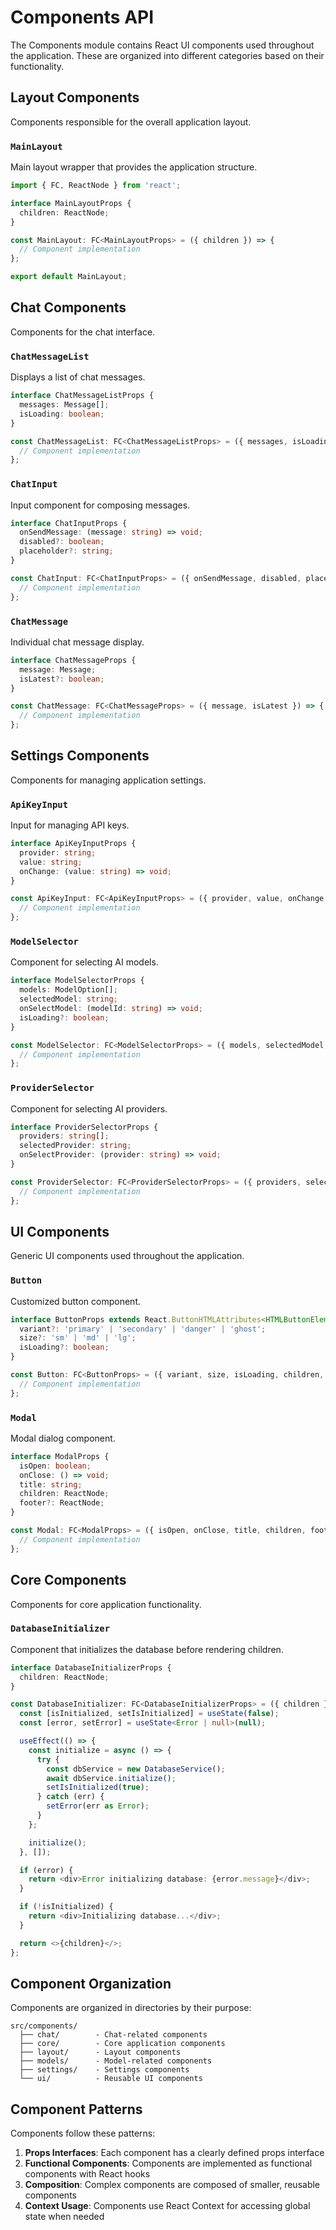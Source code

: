 # Components API

The Components module contains React UI components used throughout the application. These are organized into different categories based on their functionality.

## Layout Components

Components responsible for the overall application layout.

### `MainLayout`

Main layout wrapper that provides the application structure.

```typescript
import { FC, ReactNode } from 'react';

interface MainLayoutProps {
  children: ReactNode;
}

const MainLayout: FC<MainLayoutProps> = ({ children }) => {
  // Component implementation
};

export default MainLayout;
```

## Chat Components

Components for the chat interface.

### `ChatMessageList`

Displays a list of chat messages.

```typescript
interface ChatMessageListProps {
  messages: Message[];
  isLoading: boolean;
}

const ChatMessageList: FC<ChatMessageListProps> = ({ messages, isLoading }) => {
  // Component implementation
};
```

### `ChatInput`

Input component for composing messages.

```typescript
interface ChatInputProps {
  onSendMessage: (message: string) => void;
  disabled?: boolean;
  placeholder?: string;
}

const ChatInput: FC<ChatInputProps> = ({ onSendMessage, disabled, placeholder }) => {
  // Component implementation
};
```

### `ChatMessage`

Individual chat message display.

```typescript
interface ChatMessageProps {
  message: Message;
  isLatest?: boolean;
}

const ChatMessage: FC<ChatMessageProps> = ({ message, isLatest }) => {
  // Component implementation
};
```

## Settings Components

Components for managing application settings.

### `ApiKeyInput`

Input for managing API keys.

```typescript
interface ApiKeyInputProps {
  provider: string;
  value: string;
  onChange: (value: string) => void;
}

const ApiKeyInput: FC<ApiKeyInputProps> = ({ provider, value, onChange }) => {
  // Component implementation
};
```

### `ModelSelector`

Component for selecting AI models.

```typescript
interface ModelSelectorProps {
  models: ModelOption[];
  selectedModel: string;
  onSelectModel: (modelId: string) => void;
  isLoading?: boolean;
}

const ModelSelector: FC<ModelSelectorProps> = ({ models, selectedModel, onSelectModel, isLoading }) => {
  // Component implementation
};
```

### `ProviderSelector`

Component for selecting AI providers.

```typescript
interface ProviderSelectorProps {
  providers: string[];
  selectedProvider: string;
  onSelectProvider: (provider: string) => void;
}

const ProviderSelector: FC<ProviderSelectorProps> = ({ providers, selectedProvider, onSelectProvider }) => {
  // Component implementation
};
```

## UI Components

Generic UI components used throughout the application.

### `Button`

Customized button component.

```typescript
interface ButtonProps extends React.ButtonHTMLAttributes<HTMLButtonElement> {
  variant?: 'primary' | 'secondary' | 'danger' | 'ghost';
  size?: 'sm' | 'md' | 'lg';
  isLoading?: boolean;
}

const Button: FC<ButtonProps> = ({ variant, size, isLoading, children, ...props }) => {
  // Component implementation
};
```

### `Modal`

Modal dialog component.

```typescript
interface ModalProps {
  isOpen: boolean;
  onClose: () => void;
  title: string;
  children: ReactNode;
  footer?: ReactNode;
}

const Modal: FC<ModalProps> = ({ isOpen, onClose, title, children, footer }) => {
  // Component implementation
};
```

## Core Components

Components for core application functionality.

### `DatabaseInitializer`

Component that initializes the database before rendering children.

```typescript
interface DatabaseInitializerProps {
  children: ReactNode;
}

const DatabaseInitializer: FC<DatabaseInitializerProps> = ({ children }) => {
  const [isInitialized, setIsInitialized] = useState(false);
  const [error, setError] = useState<Error | null>(null);

  useEffect(() => {
    const initialize = async () => {
      try {
        const dbService = new DatabaseService();
        await dbService.initialize();
        setIsInitialized(true);
      } catch (err) {
        setError(err as Error);
      }
    };

    initialize();
  }, []);

  if (error) {
    return <div>Error initializing database: {error.message}</div>;
  }

  if (!isInitialized) {
    return <div>Initializing database...</div>;
  }

  return <>{children}</>;
};
```

## Component Organization

Components are organized in directories by their purpose:

```
src/components/
  ├── chat/        - Chat-related components
  ├── core/        - Core application components
  ├── layout/      - Layout components
  ├── models/      - Model-related components
  ├── settings/    - Settings components
  └── ui/          - Reusable UI components
```

## Component Patterns

Components follow these patterns:

1. **Props Interfaces**: Each component has a clearly defined props interface
2. **Functional Components**: Components are implemented as functional components with React hooks
3. **Composition**: Complex components are composed of smaller, reusable components
4. **Context Usage**: Components use React Context for accessing global state when needed 